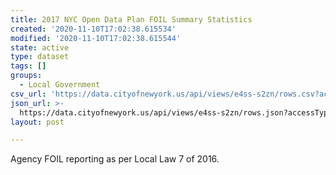 ```yaml
---
title: 2017 NYC Open Data Plan FOIL Summary Statistics
created: '2020-11-10T17:02:38.615534'
modified: '2020-11-10T17:02:38.615544'
state: active
type: dataset
tags: []
groups:
  - Local Government
csv_url: 'https://data.cityofnewyork.us/api/views/e4ss-s2zn/rows.csv?accessType=DOWNLOAD'
json_url: >-
  https://data.cityofnewyork.us/api/views/e4ss-s2zn/rows.json?accessType=DOWNLOAD
layout: post

---
```

Agency FOIL reporting as per Local Law 7 of 2016.
